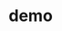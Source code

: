 # demo
<!DOCTYPE html>
<html lang="en">

<head>
    <title>Protfolio</title>
    <link rel="preconnect" href="https://fonts.googleapis.com">
    <link rel="preconnect" href="https://fonts.gstatic.com" crossorigin>
    <link href="https://fonts.googleapis.com/css2?family=Roboto+Serif:ital,opsz,wght@1,8..144,500&display=swap"
        rel="stylesheet">
    <link rel="preconnect" href="https://fonts.googleapis.com">
    <link rel="preconnect" href="https://fonts.gstatic.com" crossorigin>
    <link href="https://fonts.googleapis.com/css2?family=Ubuntu:wght@300&display=swap" rel="stylesheet">
    <meta name="viewport" content="width=device-width,initial-scale=1,maximum-scale=1,user-scalable=no">
    <link rel="stylesheet" href="https://cdnjs.cloudflare.com/ajax/libs/font-awesome/4.7.0/css/font-awesome.min.css">
    <link rel="stylesheet"
        href="https://fonts.googleapis.com/css2?family=Material+Symbols+Outlined:opsz,wght,FILL,GRAD@20..48,100..700,0..1,-50..200" />
    <script src="https://ajax.googleapis.com/ajax/libs/jquery/3.6.1/jquery.min.js"></script>
    <link rel="stylesheet" href="https://www.w3schools.com/w3css/4/w3.css">
    <script>
        $(document).ready(function () {
            $(".hero .navbar #cls").click(function () {
                $(".hero .navbar").toggle();
            });

            $('.hero .hnav i').click(function () {
                $('.hero .navbar').toggle();
            });

            $('.second .right .tab .about-btn').click(function () {
                $(this).css("color", "red");
                $('.second .right .tab .skill-btn').css("color", "black");
                $('.second .right .aboutme').css("display", "block");
                $('.second .right .skill').css("display", "none");
            });

            $('.second .right .tab .skill-btn').click(function () {
                $(this).css("color", "red");
                $('.second .right .tab .about-btn').css("color", "black");
                $('.second .right .aboutme').css("display", "none");
                $('.second .right .skill').css("display", "block");
            });
        });
    </script>
    <style>
        * {
            margin: 0;
            padding: 0;
            box-sizing: border-box;
            text-decoration: none;
        }

        html {
            font-family: 'Ubuntu', sans-serif;
            scroll-behavior: smooth;
        }

        .hero {
            position: relative;
            width: 100%;
            min-height: 100vh;
            font-size: 1.3rem;
        }

        .hero::before {

            content: "";
            position: absolute;
            top: 0;
            left: 0;
            width: 100%;
            height: 100%;
            background-image: url(https://images.unsplash.com/21/mac-glasses.JPG?ixlib=rb-4.0.3&ixid=MnwxMjA3fDB8MHxwaG90by1wYWdlfHx8fGVufDB8fHx8&auto=format&fit=crop&w=870&q=80);
            background-size: cover;
            z-index: -999;
            filter: brightness(0.5);
            box-shadow: inset 8px 8px 60px 50px rgba(0, 0, 0, 0.3),
                inset -8px -8px 10px rgba(0, 0, 0, 0.3);
            display: grid;
            place-items: center;
            font-size: 5rem;
        }

        .hero-text {
            position: absolute;
            top: 50%;
            left: 50%;
            transform: translate(-50%, -50%);

            padding: 10px;
            font-size: 3rem;
            font-family: 'Roboto Serif', serif;
            color: white;
            text-align: center;
            text-shadow: 3px 3px 10px rgba(0, 0, 0, 0.4);
            z-index: -33;
        }

        .hero-text h1 span {
            font-size: 5rem;
            color: yellow;
        }

        .hero nav {
            padding: 10px;
            position: sticky;
            top: 0;
            left: 0;
            background-color: rgba(0, 0, 0, 0.1);

            display: flex;
            justify-content: space-between;
        }

        .hero nav a {
            display: none;
            text-decoration: none;
            padding: 10px;
            color: white;
            font-size: 1.2rem;
        }

        .hero nav a:hover {
            color: yellow;
            border-bottom: 1px solid yellow;
        }

        .hero .navbar {

            height: 90vh;
            text-align: center;
            padding: 20px;
            background-color: #252525;
            color: #fcf6f6;
            box-shadow: 5px 5px 10px rgba(0, 0, 0, 0.3);
            z-index: 999;
        }

        .hero .navbar a {
            display: block;
            padding: 10px;
            color: #fcf6f6;
            margin-top: 20px;
        }

        .hero .navbar a:hover {

            background-color: white;
            color: #252525;
        }

        /* .hero button {
       border: none;
       padding: 10px 60px;
       background-image: linear-gradient(to right, #fc5c7d, #6a82fb);       
       color: white;
       box-shadow: 5px 5px 10px rgba(0,0,0,0.3);
       cursor: pointer;
    } */

        @media only screen and (min-width:800px) {

            .hero nav a {
                display: inline-block;
            }

            .hero nav i {
                display: none;
            }
        }

        .second {

            position: relative;
            width: 100%;
            min-height: 100vh;

            display: grid;
            grid-template-columns: 1fr 1fr;
            gap: 10%;

            align-items: center;
            padding: 40px;
            word-spacing: 3px;
            letter-spacing: 1px;
        }

        .second img {
            box-shadow: 5px 5px 10px rgba(0, 0, 0, 0.3);
        }

        .second .skill meter {
            width: 100%;
            font-size: 2rem;
            border: none;
        }

        meter::-webkit-meter-optimum-value {
            background: linear-gradient(to right, rgb(255, 81, 0), rgb(46, 50, 245));
        }


        @media only screen and (max-width:900px) {
            .second {
                grid-template-columns: auto;
            }

            .second .skill meter {
                font-size: 3rem;
            }
        }

        .my-service {

            position: relative;
            top: 10vh;
            min-height: 100vh;
            display: grid;
            grid-template-columns: auto auto auto;
            gap: 20px;
            padding: 20px;
            text-align: center;
            background-color: rgb(247, 241, 241);
        }

        .my-service #service {
            grid-column: 1/4;
        }

        .my-service span {
            font-size: 3rem;
            filter: drop-shadow(5px 5px 5px rgba(0, 0, 0, 0.4));
        }

        .my-service .container * {
            padding: 5px;
        }

        @media only screen and (max-width: 900px) {
            .my-service {
                grid-template-columns: auto auto;
            }

            .my-service #service {
                grid-column: 1/3;
            }

        }

        @media only screen and (max-width: 600px) {
            .my-service {
                grid-template-columns: auto;
            }

            .my-service #service {
                grid-column: 1/2;

            }

        }

        /* .recent-work {
margin-top: 40px;
min-height: 100vh;
display: grid;
grid-template-columns: 1fr 1fr 1fr;
gap: 10px;
text-align: center;
}
.recent-work .container img{
    height: 300px;
    width: 350px;
}
.recent-work #work {
    grid-column: 1/4;
}  */

        .greeting {

            position: relative;
            top: 20vh;
            width: 100%;
            min-height: 30vh;
            text-align: center;
            padding: 10px;
            color: white;
        }

        .greeting::before {
            position: absolute;
            top: 0;
            left: 0;
            width: 100%;
            height: 100%;
            content: '';
            background-image: url(https://images.unsplash.com/photo-1670992367974-d11122d8e8c8?ixlib=rb-4.0.3&ixid=MnwxMjA3fDB8MHxwaG90by1wYWdlfHx8fGVufDB8fHx8&auto=format&fit=crop&w=870&q=80);
            background-size: cover;
            filter: brightness(.4);
            z-index: -666;
        }

        .greeting button {
            border: none;
            padding: 10px 40px;
            border-radius: 20px;
            background-color: rgb(240, 78, 4);
            color: white;
            cursor: pointer;
        }

        .footer {
            position: relative;
            top: 30vh;
            display: grid;
            grid-template-columns: 1fr 1fr 1fr;
            text-align: center;
            background-color: rgb(202, 188, 188);
        }

        .footer > h1 {
            grid-column: 1/4;
            padding: 10px;
           
        }

        .footer .wrapper i {

            background-color: red;
            color: white;
            padding: 20px;
            border-radius: 50%;
        }

        .footer .bottom {
            padding: 10px;
            grid-column: 1/4 ;
            background-color: #252525;
            color: white;
            box-shadow: -3px -3px 10px rgba(0,0,0,0.4);
        }

        .footer .bottom ul li {
            padding: 10px;
        }

        .footer .bottom ul li a i{

            padding: 10px;
            width: 40px;
            height: 40px;
            border-radius: 50%;
            
        }

        @media only screen and (max-width:600px){
            .footer{
                grid-template-columns: auto;
            }

            .footer >h1 {
                grid-column: 1/2;
            }

            .footer .bottom {
            grid-column: 1/2 ;
            
        }
            
        }

        #top-btn {

            position: fixed;
            top: 50vh;
            right: 0;
            padding: 10px;
            background-color: rgba(0,0,0,0.3);
            border: none;
            color: white;
            z-index: 9999;

        }
 
        
    </style>

    


</head>

<body>

    <section class="hero">
        <nav>
            <div style="font-family: 'Rubik Bubbles', cursive; color:white">
                <h2 style="font-family: 'Roboto Serif', serif">PORICHOY</h2>
            </div>
            <div class="hnav">
                <a href="#">HOME</a>
                <a href="#about">ABOUT</a>
                <a href="#service">SERVICE</a>
                <a href="#work">WORK</a>
                <a href="#start">START</a>
                <a href="#contact">CONTACT</a>
                <i class="fa fa-bars" style="color: white;"></i>

            </div>
        </nav>

        <div class="hero-text">
            <h1 style="font-family: 'Roboto Serif', serif;
            ">I'm <span>S</span>elena</h1>
            <p style="font-size: 1.5rem;">Freelance web designer and developer</p>
            <!-- <a href="#about"><button>More <br> <i class="fa fa-angle-double-down" aria-hidden="true"></i></button></a> -->

        </div>

        <div class="navbar" style="display: none;">
            <a href="#">HOME</a>
            <a href="#about">ABOUT</a>
            <a href="#service">SERVICE</a>
            <a href="#work">WORK</a>
            <a href="#">RESUME</a>
            <a href="#contact">CONTACT</a>
            <a id="cls"><i class="fa fa-times" aria-hidden="true"></i></a>
        </div>


    </section>

    <section class="second" id="about">

        <div class="left">
            <img src="https://images.unsplash.com/photo-1494790108377-be9c29b29330?ixlib=rb-4.0.3&ixid=MnwxMjA3fDB8MHxzZWFyY2h8MTV8fHBvcnRyYWl0fGVufDB8fDB8fA%3D%3D&auto=format&fit=crop&w=500&q=60"
                height="400px" style="display:block;margin: 10px auto;">
        </div>

        <div class="right" style="padding: 20px;">

            <div class="tab" style="display: flex; justify-content: space-around;">
                <a class="about-btn"
                    style="color: red; border-bottom: 1px solid ; padding: 10px; cursor: pointer;">About</a>
                <a class="skill-btn" style=" border-bottom: 1px solid ; padding: 10px; cursor: pointer;">Skill</a>
            </div>

            <div class="aboutme" style="display: block;">
                <h3 style="padding: 20px 0; word-spacing: 3px;">Hi There I'm <span
                        style="color: rgb(255, 8, 0);">Selena</span></h3>
                <p>I'm a web developer with 10+ years of professional experience—I've
                    seen it all! I've worked on numerous websites, from small-scale
                    personal sites to large corporate projects. I'm well-versed in
                    a variety of development tools and technologies, such as HTML, CSS,
                    JavaScript, databases (MySQL/SQL Server), content management systems
                    (Drupal/WordPress), and more. <br><br>
                    I also have expertise creating custom
                    back-end solutions using Python/PHP, building secure APIs for mobile
                    apps, developing stunning front-end UIs using React/Vue.js as well as
                    bundling software packages into Docker containers. No matter the project
                    requirements, I'm confident my skills will get the job done efficiently and accurately.</p>
            </div>

            <div class="skill" style="display: none; padding-top: 40px;">
                <label>CSS</label>
                <meter max="100" value="95"></meter>
                <br>

                <label>Javascript</label>
                <meter max="100" value="80"></meter>
                <br>

                <label>Angular</label>
                <meter max="100" value="70"></meter>
                <br>

                <label>React</label>
                <meter max="100" value="85"></meter>
                <br>

                <label>Bootstrap</label>
                <meter max="100" value="100"></meter>


            </div>
        </div>

    </section>

    <section class="my-service">

        <div id="service">
            <h1 style="font-size: 2rem; padding: 10px;">MY SERVICES</h1>
            <p>Awesome features</p>
        </div>

        <div class="container">

            <span class="material-symbols-outlined">
                developer_mode
            </span>
            <h4>Development</h4>
            <p>Lorem ipsum dolor sit amet consectetur adipisicing
                elit. Possimus perferendis velit officia ipsum eaque sit
                iusto, provident, nihil consequatur dolores atque maxime
                ad reprehenderit iste accusamus voluptas ab dolorem facilis.</p>
        </div>

        <div class="container">

            <span class="material-symbols-outlined">
                computer
            </span>
            <h4>Easy Installation</h4>
            <p>Lorem ipsum dolor sit amet consectetur adipisicing
                elit. Possimus perferendis velit officia ipsum eaque sit
                iusto, provident, nihil consequatur dolores atque maxime
                ad reprehenderit iste accusamus voluptas ab dolorem facilis.</p>
        </div>
        <div class="container">

            <span class="material-symbols-outlined">
                devices
            </span>
            <h4>Fully Rsponsive</h4>
            <p>Lorem ipsum dolor sit amet consectetur adipisicing
                elit. Possimus perferendis velit officia ipsum eaque sit
                iusto, provident, nihil consequatur dolores atque maxime
                ad reprehenderit iste accusamus voluptas ab dolorem facilis.</p>
        </div>
        <div class="container">

            <span class="material-symbols-outlined">
                monitoring
            </span>
            <h4>Easy Monitoring</h4>
            <p>Lorem ipsum dolor sit amet consectetur adipisicing
                elit. Possimus perferendis velit officia ipsum eaque sit
                iusto, provident, nihil consequatur dolores atque maxime
                ad reprehenderit iste accusamus voluptas ab dolorem facilis.</p>
        </div>
        <div class="container">

            <span class="material-symbols-outlined">
                web
            </span>
            <h4>Fully Responsive</h4>
            <p>Lorem ipsum dolor sit amet consectetur adipisicing
                elit. Possimus perferendis velit officia ipsum eaque sit
                iusto, provident, nihil consequatur dolores atque maxime
                ad reprehenderit iste accusamus voluptas ab dolorem facilis.</p>
        </div>
        <div class="container">

            <span class="material-symbols-outlined">
                support_agent
            </span>
            <h4>Trusted Support</h4>
            <p>Lorem ipsum dolor sit amet consectetur adipisicing
                elit. Possimus perferendis velit officia ipsum eaque sit
                iusto, provident, nihil consequatur dolores atque maxime
                ad reprehenderit iste accusamus voluptas ab dolorem facilis.</p>
        </div>
    </section>

    <section class="recent-work" id="work" style="text-align: center;position: relative; top: 10vh;">

        <h1>Recent Work</h1>
        <p>Latest Projects</p>

        <!-- <div class="container">
            <img src="https://images.unsplash.com/photo-1605647540924-852290f6b0d5?ixlib=rb-4.0.3&ixid=MnwxMjA3fDB8MHxwaG90by1wYWdlfHx8fGVufDB8fHx8&auto=format&fit=crop&w=837&q=80">
        </div>
        <div class="container">
            <img src="https://images.unsplash.com/photo-1624355511224-14da0f11e256?ixlib=rb-4.0.3&ixid=MnwxMjA3fDB8MHxwaG90by1wYWdlfHx8fGVufDB8fHx8&auto=format&fit=crop&w=870&q=80">
        </div>
        <div class="container">
            <img src="">
        </div>
        <div class="container">
            <img src="">
        </div>
        <div class="container">
            <img src="">
        </div>
        <div class="container">
            <img src="https://images.unsplash.com/photo-1588358230769-9eca5b212954?ixlib=rb-4.0.3&ixid=MnwxMjA3fDB8MHxwaG90by1wYWdlfHx8fGVufDB8fHx8&auto=format&fit=crop&w=387&q=80">
        </div>
        </div> -->

        <div class="w3-content w3-display-container" style="width: fit-content;">
            <img class="mySlides"
                src="https://images.unsplash.com/photo-1605647540924-852290f6b0d5?ixlib=rb-4.0.3&ixid=MnwxMjA3fDB8MHxwaG90by1wYWdlfHx8fGVufDB8fHx8&auto=format&fit=crop&w=837&q=80"
                style="width:400px; height:300px">
            <img class="mySlides"
                src="https://images.unsplash.com/photo-1624355511224-14da0f11e256?ixlib=rb-4.0.3&ixid=MnwxMjA3fDB8MHxwaG90by1wYWdlfHx8fGVufDB8fHx8&auto=format&fit=crop&w=870&q=80"
                style="width:400px; height:300px">
            <img class="mySlides"
                src="https://images.unsplash.com/photo-1661206514777-2463d0d0599a?ixlib=rb-4.0.3&ixid=MnwxMjA3fDB8MHxwaG90by1wYWdlfHx8fGVufDB8fHx8&auto=format&fit=crop&w=387&q=80"
                style="width:400px; height:300px">
            <img class="mySlides"
                src="https://images.unsplash.com/photo-1657539810416-ee7a3063ff45?ixlib=rb-4.0.3&ixid=MnwxMjA3fDB8MHxwaG90by1wYWdlfHx8fGVufDB8fHx8&auto=format&fit=crop&w=725&q=80"
                style="width:400px; height:300px">
            <img class="mySlides"
                src="https://images.unsplash.com/photo-1657405826726-ac52271d3bb1?ixlib=rb-4.0.3&ixid=MnwxMjA3fDB8MHxwaG90by1wYWdlfHx8fGVufDB8fHx8&auto=format&fit=crop&w=967&q=80"
                style="width:400px; height:300px">
            <img class="mySlides"
                src="https://images.unsplash.com/photo-1588358230769-9eca5b212954?ixlib=rb-4.0.3&ixid=MnwxMjA3fDB8MHxwaG90by1wYWdlfHx8fGVufDB8fHx8&auto=format&fit=crop&w=387&q=80"
                style="width:400px; height:300px">

            <button class="w3-button w3-black w3-display-left" onclick="plusDivs(-1)">&#10094;</button>
            <button class="w3-button w3-black w3-display-right" onclick="plusDivs(1)">&#10095;</button>
        </div>
    </section>

    <div class="greeting" id="start">
        <p>Do you have any project ?</p>
        <h1>Let's Work Together Indeed!</h1>
        <button>Get Started</button>
    </div>

    <div class="footer" id="contact">

        <h1>CONTACT ME</h1>

        <div class="wrapper">
            <i class="fa fa-map-marker" aria-hidden="true"></i>
            <h4>My Location</h4>
            <p>3481 Melrose Place Berely Hills 90 210 USA</p>
        </div>
    
    <div class="wrapper">
        <i class="fa fa-phone-square" aria-hidden="true"></i>
        <h4> Phone Number</h4>
        <p>(+33) 123 456 789 <br>
            (+33) 221 453 975</p>
    </div>
    
    <div class="wrapper">
        <i class="fa fa-envelope" aria-hidden="true"></i>
        <h4>Email Address</h4>
        <p>demo@porichoy.com <br>demo2@porichoy.com</p>
    </div>

    
    <div class="bottom">
        <h1>PORICHOY</h1>
        <ul style="list-style-type: none; display: flex;justify-content: center">
            <li><a href="#"><i class="fa fa-facebook" aria-hidden="true" style="background: #3b5998;"></i></a></li>
            <li><a href="#"><i class="fa fa-instagram" aria-hidden="true" style="background: #fa7e1e;"></i></a></li>
            <li><a href="#"><i class="fa fa-pinterest-p" aria-hidden="true" style="background: #c8232c;"></i></a></li>
            <li><a href="#"><i class="fa fa-linkedin" aria-hidden="true" style="background:#0072b1 ;"></i></a></li>
        </ul>
        <p>Copyright &#169 2022. All Rights Reserved By @<a href="#" style="color: cyan;">Aditya Kapile</a></p>
    </div>
    </div>

    <button id="top-btn"><a href="#"><i class="fa fa-arrow-up" aria-hidden="true"></i></a></button>

<div class="last"></div>
    <script>
        var slideIndex = 1;
        showDivs(slideIndex);

        function plusDivs(n) {
            showDivs(slideIndex += n);
        }

        function showDivs(n) {
            var i;
            var x = document.getElementsByClassName("mySlides");
            if (n > x.length) { slideIndex = 1 }
            if (n < 1) { slideIndex = x.length }
            for (i = 0; i < x.length; i++) {
                x[i].style.display = "none";
            }
            x[slideIndex - 1].style.display = "block";
        }
    </script>

</body>

</html>
